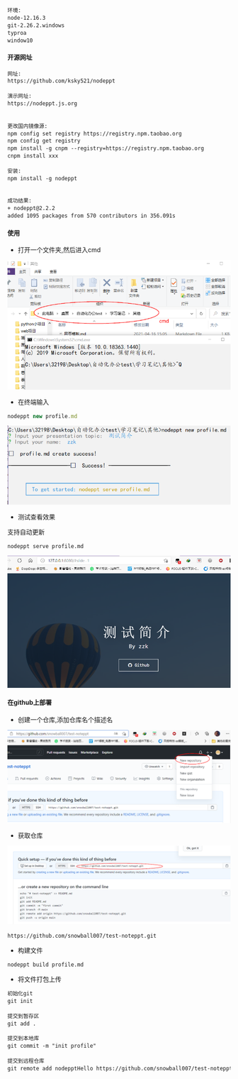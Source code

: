 ```html
环境:
node-12.16.3
git-2.26.2.windows
typroa
window10
```



#### 开源网址

```html
网址:
https://github.com/ksky521/nodeppt

演示网址:
https://nodeppt.js.org


更改国内镜像源:
npm config set registry https://registry.npm.taobao.org
npm config get registry
npm install -g cnpm --registry=https://registry.npm.taobao.org
cnpm install xxx

安装:
npm install -g nodeppt


成功结果:
+ nodeppt@2.2.2
added 1095 packages from 570 contributors in 356.091s
```







#### 使用

+ 打开一个文件夹,然后进入cmd

![image-20210416150720053](%E7%BD%91%E9%A1%B5%E6%A8%A1%E6%9D%BF.assets/image-20210416150720053.png)





+ 在终端输入

```js
nodeppt new profile.md
```

![image-20210416150943678](%E7%BD%91%E9%A1%B5%E6%A8%A1%E6%9D%BF.assets/image-20210416150943678.png)





+ 测试查看效果

支持自动更新

```html
nodeppt serve profile.md
```

![image-20210416153356153](%E7%BD%91%E9%A1%B5%E6%A8%A1%E6%9D%BF.assets/image-20210416153356153.png)





#### 在github上部署

+ 创建一个仓库,添加仓库名个描述名

![image-20210416155438255](%E7%BD%91%E9%A1%B5%E6%A8%A1%E6%9D%BF.assets/image-20210416155438255.png)



+ 获取仓库

![image-20210416155608396](%E7%BD%91%E9%A1%B5%E6%A8%A1%E6%9D%BF.assets/image-20210416155608396.png)

```html
https://github.com/snowball007/test-noteppt.git
```



+ 构建文件

```html
nodeppt build profile.md
```



+ 将文件打包上传

```html
初始化git
git init

提交到暂存区
git add .

提交到本地库
git commit -m "init profile"

提交到远程仓库
git remote add nodepptHello https://github.com/snowball007/test-noteppt.git
```

